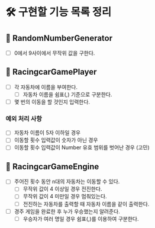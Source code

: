 # 🛠️ 구현할 기능 목록 정리

## 🚗 RandomNumberGenerator

- [ ] 0에서 9사이에서 무작위 값을 구한다.

## 🚗 RacingcarGamePlayer

- [ ] 각 자동차에 이름을 부여한다.
  - [ ] 자동차 이름을 쉼표(,) 기준으로 구분한다.
- [ ] 몇 번의 이동을 할 것인지 입력한다.

### 예외 처리 사항

- [ ] 자동차 이름이 5자 이하일 경우
- [ ] 이동할 횟수 입력값이 숫자가 아닌 경우
- [ ] 이동할 횟수 입력값이 Number 유효 범위를 벗어난 경우 (고민)

## 🚗 RacingcarGameEngine

- [ ] 주어진 횟수 동안 n대의 자동차는 이동할 수 있다.
  - [ ] 무작위 값이 4 이상일 경우 전진한다.
  - [ ] 무작위 값이 4 미만일 경우 멈춰있는다.
  - [ ] 전진하는 자동차를 출력할 때 자동차 이름을 같이 출력한다.
- [ ] 경주 게임을 완료한 후 누가 우승했는지 알려준다.
  - [ ] 우승자가 여러 명일 경우 쉼표(,)를 이용하여 구분한다.
